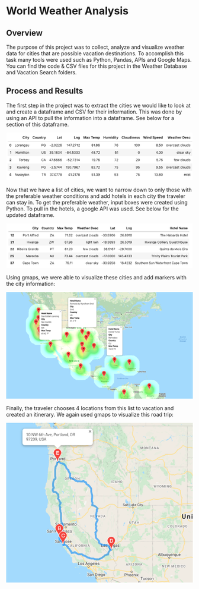 # World Weather Analysis

## Overview

The purpose of this project was to collect, analyze and visualize weather data for cities that are possible vacation destinations. To accomplish this task many tools were used such as Python, Pandas, APIs and Google Maps. You can find the code & CSV files for this project in the Weather Database and Vacation Search folders. 

## Process and Results 


The first step in the project was to extract the cities we would like to look at and create a dataframe and CSV for their information. This was done by using an API to pull the information into a dataframe. See below for a section of this dataframe.

![Alt Image Text](https://github.com/mkback/World_Weather_Analysis/blob/main/Weather_Database/Images/Full_city_list.png)

Now that we have a list of cities, we want to narrow down to only those with the preferable weather conditions and add hotels in each city the traveler can stay in. To get the preferable weather, input boxes were created using Python. To pull in the hotels, a google API was used. See below for the updated dataframe. 

![Alt Image Text](https://github.com/mkback/World_Weather_Analysis/blob/main/Weather_Database/Images/City_list_withHotels.png)

Using gmaps, we were able to visualize these cities and add markers with the city information: 

![Alt Image Text](https://github.com/mkback/World_Weather_Analysis/blob/main/Weather_Database/Images/Vacation_heatmap.png)

Finally, the traveler chooses 4 locations from this list to vacation and created an itinerary. We again used gmaps to visualize this road trip: 

![Alt Image Text](https://github.com/mkback/World_Weather_Analysis/blob/main/Weather_Database/Images/Roadtrip_map.png)
